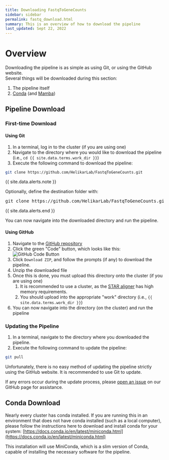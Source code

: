 ```yaml
---
title: Downloading FastqToGeneCounts
sidebar: sidebar
permalink: fastq_download.html
summary: This is an overview of how to download the pipeline
last_updated: Sept 22, 2022
---
```


# Overview
Downloading the pipeline is as simple as using Git, or using the GitHub website.<br>
Several things will be downloaded during this section:
1. The pipeline itself
2. [Conda](https://conda.io/) (and [Mamba](https://github.com/mamba-org/mamba))

## Pipeline Download
### First-time Download
#### Using Git
1. In a terminal, log in to the cluster (if you are using one)
2. Navigate to the directory where you would like to download the pipeline (i.e., `cd {{ site.data.terms.work_dir }}`)
3. Execute the following command to download the pipeline:
```bash
git clone https://github.com/HelikarLab/FastqToGeneCounts.git
```

{{ site.data.alerts.note }}
<p>Optionally, define the destination folder with:</p> 
<pre>
git clone https://github.com/HelikarLab/FastqToGeneCounts.git DESTINATION_FOLDER
</pre>
{{ site.data.alerts.end }}

You can now navigate into the downloaded directory and run the pipeline.

#### Using GitHub
1. Navigate to the [GitHub repository](https://github.com/HelikarLab/FastqToGeneCounts)
2. Click the green "Code" button, which looks like this:
    ![GitHub Code Button](/images/code_icon.png)
3. Click `Download ZIP`, and follow the prompts (if any) to download the pipeline.
4. Unzip the downloaded file
5. Once this is done, you must upload this directory onto the cluster (if you are using one)
   1. It is recommended to use a cluster, as the [STAR aligner](https://github.com/alexdobin/STAR) has high memory requirements.
   2. You should upload into the appropriate "work" directory (i.e., `{{ site.data.terms.work_dir }}`)
6. You can now navigate into the directory (on the cluster) and run the pipeline

### Updating the Pipeline
1. In a terminal, navigate to the directory where you downloaded the pipeline.
2. Execute the following command to update the pipeline:
```bash
git pull
```

Unfortunately, there is no easy method of updating the pipeline strictly using the GitHub website. It is recommended to use Git to update.

If any errors occur during the update process, please [open an issue](https://github.com/HelikarLab/FastqToGeneCounts/issues) on our GitHub page for assistance.

## Conda Download
Nearly every cluster has conda installed. If you are running this in an environment that does not have conda installed (such as a local computer), please follow the instructions here to download and install conda for your system: [https://docs.conda.io/en/latest/miniconda.html](https://docs.conda.io/en/latest/miniconda.html)

This installation will use MiniConda, which is a slim version of Conda, capable of installing the necessary software for the pipeline.
